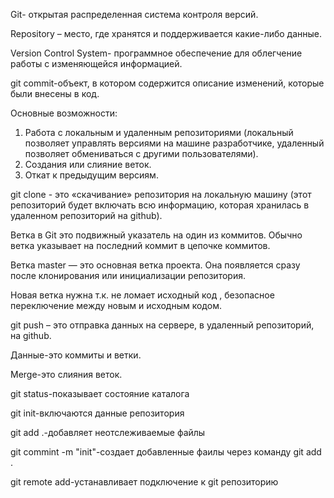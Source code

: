 
Git- открытая распределенная система контроля версий.

Repository – место, где хранятся и поддерживается какие-либо данные.

Version Control System- программное обеспечение для облегчение работы с изменяющейся информацией.

git commit-объект, в котором содержится описание изменений, которые были внесены в код.

Основные возможности:
1.	Работа с локальным и удаленным репозиториями (локальный позволяет управлять версиями на машине разработчике, удаленный позволяет обмениваться с другими пользователями).
2.	Создания или слияние веток.
3.	Откат к предыдущим версиям.

git clone - это «скачивание» репозитория на локальную машину (этот репозиторий будет включать всю информацию, которая хранилась в удаленном репозиторий на github).

Ветка в Git это подвижный указатель на один из коммитов. Обычно ветка указывает на последний коммит в цепочке коммитов.

Ветка master — это основная ветка проекта. Она появляется сразу после клонирования или инициализации репозитория.

Новая ветка нужна т.к. не ломает исходный код , безопасное  переключение между новым и исходным кодом.

git push – это отправка данных на сервере, в удаленный репозиторий, на github. 

Данные-это коммиты и ветки. 

Merge-это слияния веток.

git status-показывает состояние каталога

git init-включаются данные репозитория 

git add .-добавляет неотслеживаемые файлы

git commint -m "init"-создает добавленные фаилы через команду git add . 

git remote add-устанавливает подключение к git репозиторию
